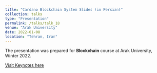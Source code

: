 ```yaml
---
title: "Cardano Blockchain System Slides (in Persian)"
collection: talks
type: "Presentation"
permalink: /talks/talk_18
venue: "Arak University"
date: 2022-01-08
location: "Tehran, Iran"
---
```


The presentation was prepared for **Blockchain** course at Arak University, Winter 2022.

[Visit Keynotes here](https://alirezasn.github.io/files/talk_19_slides.pdf)